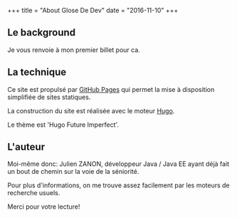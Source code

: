 +++
title = "About Glose De Dev"
date = "2016-11-10"
+++


## Le background

Je vous renvoie à mon premier billet pour ca.


## La technique

Ce site est propulsé par [GitHub Pages](https://pages.github.com/) qui permet la mise à disposition simplifiée de sites statiques.

La construction du site est réalisée avec le moteur [Hugo](http://gohugo.io/).

Le thème est 'Hugo Future Imperfect'.


## L'auteur

Moi-même donc: Julien ZANON, développeur Java / Java EE ayant déjà fait un bout de chemin sur la voie de la séniorité.

Pour plus d'informations, on me trouve assez facilement par les moteurs de recherche usuels.


Merci pour votre lecture!
